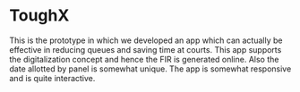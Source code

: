 # ToughX
This is the prototype in which we developed an app which can actually be effective in reducing queues and saving time at courts. This app supports the digitalization concept and hence the FIR is generated online. Also the date allotted by panel is somewhat unique. The app is somewhat responsive and is quite interactive.
